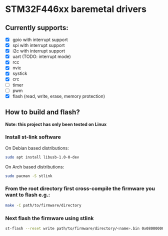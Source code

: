 # STM32F446xx baremetal drivers

## Currently supports:
- [x] gpio with interrupt support
- [x] spi with interrupt support
- [x] i2c with interrupt support
- [x] uart (TODO: interrupt mode)
- [x] rcc
- [x] nvic
- [x] systick
- [x] crc
- [ ] timer
- [ ] pwm
- [x] flash (read, write, erase, memory protection)

## How to build and flash?
**Note: this project has only been tested on Linux**

### Install st-link software
On Debian based distributions:
```sh
sudo apt install libusb-1.0-0-dev
```
On Arch based distributions:
```sh
sudo pacman -S stlink
```

### From the root directory first cross-compile the firmware you want to flash e.g.:
```sh
make -C path/to/firmware/directory
```

### Next flash the firmware using stlink
```sh
st-flash --reset write path/to/firmware/directory/<name>.bin 0x08000000
```
